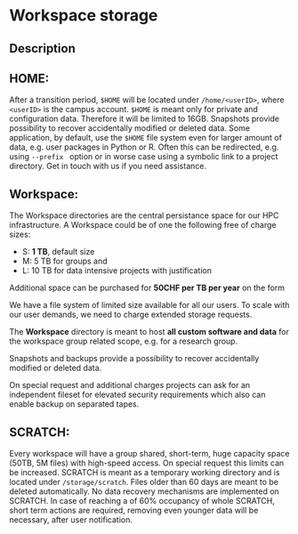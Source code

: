 # Workspace storage

## Description



## HOME: 
[//]: # (TODO verify the default home size)
After a transition period, `$HOME` will be located under `/home/<userID>`, where `<userID>` is the campus account. `$HOME` is meant only for private and configuration data. Therefore it will be limited to 16GB. 
Snapshots provide possibility to recover accidentally modified or deleted data. 
Some application, by default, use the `$HOME` file system even for larger amount of data, e.g. user packages in Python or R. Often this can be redirected, e.g. using `--prefix ` option or in worse case using a symbolic link to a project directory. Get in touch with us if you need assistance.

## Workspace: 
The Workspace directories are the central persistance space for our HPC infrastructure. A Workspace could be of one the following free of charge sizes:

- S: **1 TB**, default size
- M: 5 TB for groups and
- L: 10 TB for data intensive projects with justification

Additional space can be purchased for **50CHF per TB per year** on the form 

[//]: # (TODO Link to extension form)

We have a file system of limited size available for all our users. 
To scale with our user demands, we need to charge extended storage requests.

The **Workspace** directory is meant to host **all custom software and data** for the workspace group related scope, e.g. for a research group.

Snapshots and backups provide a possibility to recover accidentally modified or deleted data.

On special request and additional charges projects can ask for an independent fileset for elevated security requirements which also can enable backup on separated tapes.

## SCRATCH: 
Every workspace will have a group shared, short-term, huge capacity space (50TB, 5M files) with high-speed access. On special request this limits can be increased.
SCRATCH is meant as a temporary working directory and is located under `/storage/scratch`. 
Files older than 60 days are meant to be deleted automatically. 
No data recovery mechanisms are implemented on SCRATCH.
In case of reaching a of 60% occupancy of whole SCRATCH, short term actions are required, removing even younger data will be necessary, after user notification. 

